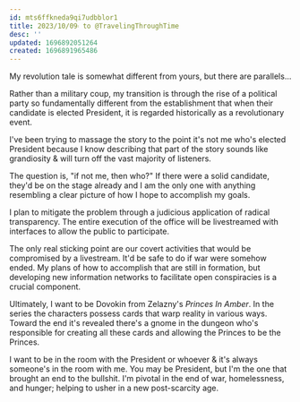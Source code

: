 ```yaml
---
id: mts6ffkneda9qi7udbblor1
title: 2023/10/09𝄈 to @TravelingThroughTime
desc: ''
updated: 1696892051264
created: 1696891965486
---
```

My revolution tale is somewhat different from yours, but there are parallels…

Rather than a military coup, my transition is through the rise of a political party so fundamentally different from the establishment that when their candidate is elected President, it is regarded historically as a revolutionary event.

I've been trying to massage the story to the point it's not me who's elected President because I know describing that part of the story sounds like grandiosity & will turn off the vast majority of listeners.

The question is, "if not me, then who?" If there were a solid candidate, they'd be on the stage already and I am the only one with anything resembling a clear picture of how I hope to accomplish my goals.

I plan to mitigate the problem through a judicious application of radical transparency. The entire execution of the office will be livestreamed with interfaces to allow the public to participate.

The only real sticking point are our covert activities that would be compromised by a livestream. It'd be safe to do if war were somehow ended. My plans of how to accomplish that are still in formation, but developing new information networks to facilitate open conspiracies is a crucial component.

Ultimately, I want to be Dovokin from Zelazny's _Princes In Amber_. In the series the characters possess cards that warp reality in various ways. Toward the end it's revealed there's a gnome in the dungeon who's responsible for creating all these cards and allowing the Princes to be the Princes.

I want to be in the room with the President or whoever & it's always someone's in the room with me. You may be President, but I'm the one that brought an end to the bullshit. I'm pivotal in the end of war, homelessness, and hunger; helping to usher in a new post-scarcity age.
